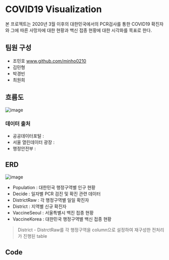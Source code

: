 # COVID19 Visualization
본 프로젝트는 2020년 3월 이후의 대한민국에서의 PCR검사를 통한 COVID19 확진자와 그에 따른 사망자에 대한 현황과 백신 접종 현황에 대한 시각화를 목표로 한다.
## 팀원 구성
- 조민호 www.github.com/minho0210
- 김민형
- 박경빈
- 최원희
## 흐름도
![image](https://user-images.githubusercontent.com/85331657/130828187-2c897175-7917-4a83-87c8-b09a464d68aa.png)


### 데이터 출처
- 공공데이터포털 : 
- 서울 열린데이터 광장 :
- 행정안전부 : 

## ERD
![image](https://user-images.githubusercontent.com/85331657/145345101-5f3e12ea-7e36-4857-9307-a5e62e19b432.png)
- Population : 대한민국 행정구역별 인구 현황
- Decide : 일자별 PCR 검진 및 확진 관련 데이터
- DistrictRaw : 각 행정구역별 일일 확진자
- District : 지역별 신규 확진자
- VaccineSeoul : 서울특별시 백진 접종 현황
- VaccineKorea : 대한민국 행정구역별 백신 접종 현황

> District - DistrctRaw를 각 행정구역을 column으로 설정하여 재구성한 전처리가 진행된 table

## Code


